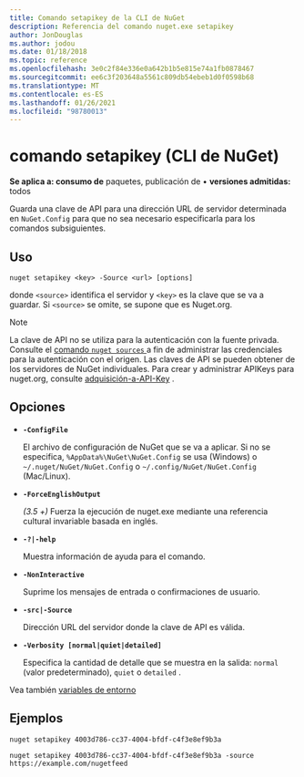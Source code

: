 ```yaml
---
title: Comando setapikey de la CLI de NuGet
description: Referencia del comando nuget.exe setapikey
author: JonDouglas
ms.author: jodou
ms.date: 01/18/2018
ms.topic: reference
ms.openlocfilehash: 3e0c2f84e336e0a642b1b5e815e74a1fb0878467
ms.sourcegitcommit: ee6c3f203648a5561c809db54ebeb1d0f0598b68
ms.translationtype: MT
ms.contentlocale: es-ES
ms.lasthandoff: 01/26/2021
ms.locfileid: "98780013"
---
```

# <a name="setapikey-command-nuget-cli"></a>comando setapikey (CLI de NuGet)

**Se aplica a: consumo de** paquetes, publicación de &bullet; **versiones admitidas:** todos

Guarda una clave de API para una dirección URL de servidor determinada en `NuGet.Config` para que no sea necesario especificarla para los comandos subsiguientes.

## <a name="usage"></a>Uso

```cli
nuget setapikey <key> -Source <url> [options]
```

donde `<source>` identifica el servidor y `<key>` es la clave que se va a guardar. Si `<source>` se omite, se supone que es Nuget.org. 

> [!NOTE]
> La clave de API no se utiliza para la autenticación con la fuente privada. Consulte el [comando `nuget sources` ](../cli-reference/cli-ref-sources.md) a fin de administrar las credenciales para la autenticación con el origen.
> Las claves de API se pueden obtener de los servidores de NuGet individuales. Para crear y administrar APIKeys para nuget.org, consulte [adquisición-a-API-Key](../../nuget-org/scoped-api-keys.md#acquire-an-api-key) .

## <a name="options"></a>Opciones

- **`-ConfigFile`**

  El archivo de configuración de NuGet que se va a aplicar. Si no se especifica, `%AppData%\NuGet\NuGet.Config` se usa (Windows) o `~/.nuget/NuGet/NuGet.Config` o `~/.config/NuGet/NuGet.Config` (Mac/Linux).

- **`-ForceEnglishOutput`**

  *(3.5 +)* Fuerza la ejecución de nuget.exe mediante una referencia cultural invariable basada en inglés.

- **`-?|-help`**

  Muestra información de ayuda para el comando.

- **`-NonInteractive`**

  Suprime los mensajes de entrada o confirmaciones de usuario.

- **`-src|-Source`**

  Dirección URL del servidor donde la clave de API es válida.

- **`-Verbosity [normal|quiet|detailed]`**

  Especifica la cantidad de detalle que se muestra en la salida: `normal` (valor predeterminado), `quiet` o `detailed` .

Vea también [variables de entorno](cli-ref-environment-variables.md)

## <a name="examples"></a>Ejemplos

```cli
nuget setapikey 4003d786-cc37-4004-bfdf-c4f3e8ef9b3a

nuget setapikey 4003d786-cc37-4004-bfdf-c4f3e8ef9b3a -source https://example.com/nugetfeed
```
